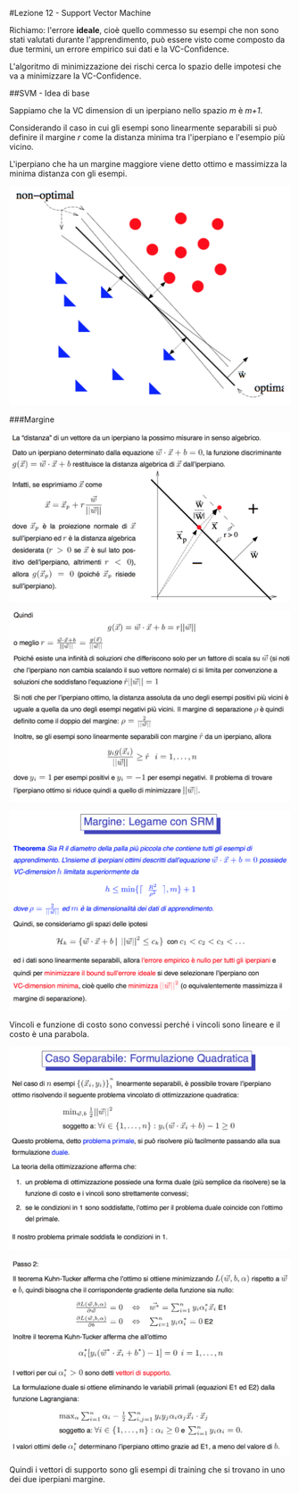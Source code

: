 #Lezione 12 - Support Vector Machine

Richiamo: l'errore **ideale**, cioè quello commesso su esempi che non sono stati valutati durante l'apprendimento, può essere visto come composto da due termini, un errore empirico sui dati e la VC-Confidence.

L'algoritmo di minimizzazione dei rischi cerca lo spazio delle impotesi che va a minimizzare la VC-Confidence.

##SVM - Idea di base

Sappiamo che la VC dimension di un iperpiano nello spazio *m* è *m+1*.

Considerando il caso in cui gli esempi sono linearmente separabili si può definire il margine *r* come la distanza minima tra l'iperpiano e l'esempio più vicino.

L'iperpiano che ha un margine maggiore viene detto ottimo e massimizza la minima distanza con gli esempi.

![](./immagini/l12-space.png)

###Margine

![](./immagini/l12-distanza.png)

![](./immagini/l12-distanza-2.png)

![](./immagini/l12-distanza-3.png)

Vincoli e funzione di costo sono convessi perché i vincoli sono lineare e il costo è una parabola.

![](./immagini/l12-caso-separabile.png)

![](./immagini/l12-caso-separabile-2.png)

Quindi i vettori di supporto sono gli esempi di training che si trovano in uno dei due iperpiani margine.
